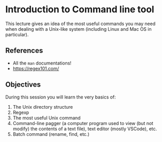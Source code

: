 # Introduction to Command line tool



This lecture gives an idea of the most useful commands you may need when dealing with a Unix-like system (including Linux and Mac OS in particular).

## References

- All the `man` documentations!
- https://regex101.com/

## Objectives

During this session you will learn the very basics of:

1. The Unix directory structure
2. Regexp
3. The most useful Unix command
4. Command-line pagger (a computer program used to view (but not modify) the contents of a text file), text editor (mostly VSCode), etc.
5. Batch command (rename, find, etc.)

